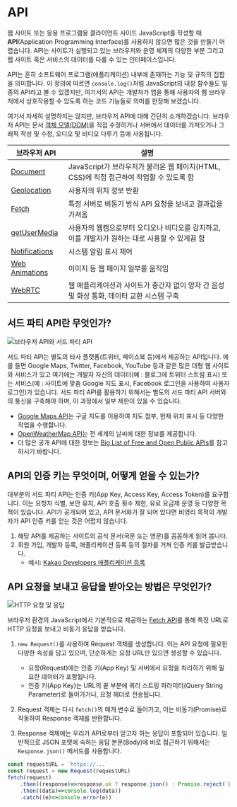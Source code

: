 # API

웹 사이트 또는 응용 프로그램용 클라이언트 사이드 JavaScript를 작성할 때 **API**(Application Programming Interface)를 사용하지 않으면 많은 것을 만들기 어렵습니다. API는 사이트가 실행되고 있는 브라우저와 운영 체제의 다양한 부분 그리고 웹 사이트 혹은 서비스의 데이터를 다룰 수 있는 인터페이스입니다.

API는 흔히 소프트웨어 프로그램(애플리케이션) 내부에 존재하는 기능 및 규칙의 집합을 의미합니다. 이 정의에 따르면 `console.log()`처럼 JavaScript의 내장 함수들도 일종의 API라고 볼 수 있겠지만, 여기서의 API는 개발자가 앱을 통해 사용자의 웹 브라우저에서 상호작용할 수 있도록 하는 코드 기능들로 의미를 한정해 보겠습니다.

여기서 자세히 설명하지는 않지만, 브라우저 API에 대해 간단히 소개하겠습니다. 브라우저 API는 문서 [객체 모델(DOM)](https://developer.mozilla.org/ko/docs/Web/API/Document_Object_Model)을 직접 수정하거나 서버에서 데이터를 가져오거나 그래픽 작성 및 수정, 오디오 및 비디오 다루기 등에 사용됩니다. 

| 브라우저 API | 설명 | 
| --- | --- | 
| [Document](https://developer.mozilla.org/ko/docs/Web/API/Document) | JavaScript가 브라우저가 불러온 웹 페이지(HTML, CSS)에 직접 접근하여 작업할 수 있도록 함 | 
| [Geolocation](https://developer.mozilla.org/en-US/docs/Web/API/Geolocation) | 사용자의 위치 정보 반환 | 
| [Fetch](https://developer.mozilla.org/ko/docs/Web/API/Fetch_API) | 특정 서버로 비동기 방식 API 요청을 보내고 결과값을 가져옴 | 
| [getUserMedia](https://developer.mozilla.org/en-US/docs/Web/API/MediaDevices/getUserMedia) | 사용자의 웹캠으로부터 오디오나 비디오를 감지하고, 이를 개발자가 원하는 대로 사용할 수 있게끔 함 | 
| [Notifications](https://developer.mozilla.org/ko/docs/Web/API/Notifications_API) | 시스템 알림 표시 제어 | 
| [Web Animations](https://developer.mozilla.org/en-US/docs/Web/API/Web_Animations_API) | 이미지 등 웹 페이지 일부를 움직임 | 
| [WebRTC](https://developer.mozilla.org/ko/docs/Web/API/WebRTC_API) | 웹 애플리케이션과 사이트가 중간자 없이 양자 간 음성 및 화상 통화, 데이터 교환 시스템 구축 | 

## 서드 파티 API란 무엇인가?

![브라우저 API와 서드 파티 API](https://user-images.githubusercontent.com/52960121/126071003-a6105356-74aa-4531-b292-222f791486ea.png)

서드 파티 API는 별도의 타사 플랫폼(트위터, 페이스북 등)에서 제공하는 API입니다. 예를 들면 Google Maps, Twitter, Facebook, YouTube 등과 같은 많은 대형 웹 사이트와 서비스가 있고 여기에는 개발자 자신의 데이터(예 : 블로그에 트위터 스트림 표시) 또는 서비스(예 : 사이트에 맞춤 Google 지도 표시, Facebook 로그인을 사용하여 사용자 로그인)가 있습니다. 서드 파티 API를 활용하기 위해서는 별도의 서드 파티 API 서버와의 통신을 구축해야 하며, 이 과정에서 일부 제한이 있을 수 있습니다.

* [Google Maps API](https://developers.google.com/maps/)는 구글 지도를 이용하여 지도 첨부, 현재 위치 표시 등 다양한 작업을 수행합니다.
* [OpenWeatherMap API](https://openweathermap.org/api)는 전 세계의 날씨에 대한 정보를 제공합니다.
* 더 많은 공개 API에 대한 정보는 [Big List of Free and Open Public APIs](https://mixedanalytics.com/blog/list-actually-free-open-no-auth-needed-apis/)를 참고하시기 바랍니다.

## API의 인증 키는 무엇이며, 어떻게 얻을 수 있는가?

대부분의 서드 파티 API는 인증 키(App Key, Access Key, Access Token)를 요구합니다. 이는 요청자 식별, 보안 유지, API 호출 횟수 제한, 유료 요금제 운영 등 다양한 목적이 있습니다. API가 공개되어 있고, API 문서화가 잘 되어 있다면 비영리 목적의 개발자가 API 인증 키를 얻는 것은 어렵지 않습니다.

1. 해당 API를 제공하는 사이트의 공식 문서(국문 또는 영문)를 꼼꼼하게 읽어 봅니다.
2. 회원 가입, 개발자 등록, 애플리케이션 등록 등의 절차를 거쳐 인증 키를 발급받습니다.
    * 예시: [Kakao Developers 애플리케이션 등록](http://docs.kakaoi.ai/kakao_i_agent/instance/application/)

## API 요청을 보내고 응답을 받아오는 방법은 무엇인가?

![HTTP 요청 및 응답](https://user-images.githubusercontent.com/52960121/126071016-049f7839-73b6-4b59-87f5-4d4a48e733a9.png)

브라우저 환경의 JavaScript에서 기본적으로 제공하는 [Fetch API](https://developer.mozilla.org/ko/docs/Web/API/Fetch_API)를 통해 특정 URL로 HTTP 요청을 보내고 비동기 응답을 받습니다.

1. `new Request()`를 사용하여 Request 객체를 생성합니다. 이는 API 요청에 필요한 다양한 속성을 담고 있으며, 단순하게는 요청 URL만 있으면 생성할 수 있습니다.
    * 요청(Request)에는 인증 키(App Key) 및 서버에서 요청을 처리하기 위해 필요한 데이터가 포함됩니다. 
    * 인증 키(App Key)는 URL의 끝 부분에 쿼리 스트링 파라미터(Query String Parameter)로 들어가거나, 요청 헤더로 전송됩니다.

2. Request 객체는 다시 `fetch()`의 매개 변수로 들어가고, 이는 비동기(Promise)로 작동하여 Response 객체를 반환합니다.

3. Response 객체에는 우리가 API로부터 얻고자 하는 응답이 포함되어 있습니다. 일반적으로 JSON 포맷에 속하는 응답 본문(Body)에 바로 접근하기 위해서는 `Response.json()` 메서드를 사용합니다.

```javascript
const requestURL = `https://...`
const request = new Request(requestURL)
fetch(request)
    .then((response)=>response.ok ? response.json() : Promise.reject(`Error code: ${response.status}`))
    .then((data)=>console.log(data))
    .catch((e)=>console.error(e))
```